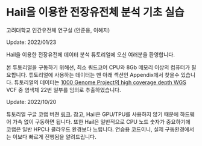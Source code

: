 # Hail을 이용한 전장유전체 분석 기초 실습

고려대학교 인간유전체 연구실 (안준용, 이혜지)

Update: 2022/01/23

Hail을 이용한 전장유전체 데이터 분석 튜토리얼에 오신 여러분을 환영합니다. 

본 튜토리얼을 구동하기 위해선, 최소 쿼드코어 CPU와 8Gb 메모리 이상의 컴퓨터가 필요합니다. 튜토리얼에 사용하는 데이터는 맨 아래 섹션인 Appendix에서 찾을수 있습니다. 튜토리얼의 데이터는 [1000 Genome Project의 high coverage depth WGS](https://www.internationalgenome.org/data/) VCF 중 염색체 22번 일부를 임의로 추출하였습니다. 

Update: 2022/10/20

튜토리얼 구글 코랩 버젼 [링크](https://colab.research.google.com/drive/1iKCIXNWa50i-SYWfRJIjQmECt-_Pnsbx?usp=sharing). 참고, Hail은 GPU/TPU를 사용하지 않기 때문에 하드웨어 가속 없이 구동하면 됩니다. 또한 Hail은 일반적으로 CPU 노드 숫자가 중요하기에 코랩은 일반 HPC나 클라우드 환경보다 느립니다. 연습용 코드이니, 실제 구동환경에서는 이보다 빠르게 진행됨을 알려드립니다. 

